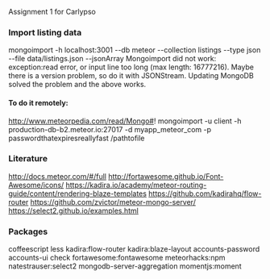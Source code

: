 Assignment 1 for Carlypso 

### Import listing data
mongoimport -h localhost:3001 --db meteor --collection listings --type json --file data/listings.json --jsonArray 
Mongoimport did not work: exception:read error, or input line too long (max length: 16777216). Maybe there is a version problem, so do it with JSONStream. Updating MongoDB solved the problem and the above works.
#### To do it remotely:
http://www.meteorpedia.com/read/Mongo#!
mongoimport -u client -h production-db-b2.meteor.io:27017 -d myapp_meteor_com -p passwordthatexpiresreallyfast /pathtofile 

### Literature
http://docs.meteor.com/#/full
http://fortawesome.github.io/Font-Awesome/icons/
https://kadira.io/academy/meteor-routing-guide/content/rendering-blaze-templates
https://github.com/kadirahq/flow-router
https://github.com/zvictor/meteor-mongo-server/
https://select2.github.io/examples.html

### Packages
coffeescript 
less 
kadira:flow-router 
kadira:blaze-layout 
accounts-password 
accounts-ui check 
fortawesome:fontawesome 
meteorhacks:npm 
natestrauser:select2
mongodb-server-aggregation
momentjs:moment